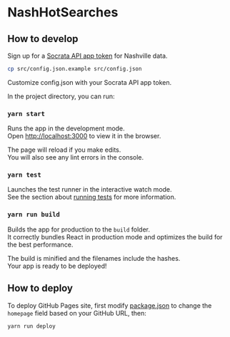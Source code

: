 # NashHotSearches

## How to develop

Sign up for a [Socrata API app token](https://data.nashville.gov/profile/app_tokens) for Nashville data.

```bash
cp src/config.json.example src/config.json
```

Customize config.json with your Socrata API app token.

In the project directory, you can run:

### `yarn start`

Runs the app in the development mode.<br>
Open [http://localhost:3000](http://localhost:3000) to view it in the browser.

The page will reload if you make edits.<br>
You will also see any lint errors in the console.

### `yarn test`

Launches the test runner in the interactive watch mode.<br>
See the section about [running tests](https://facebook.github.io/create-react-app/docs/running-tests) for more information.

### `yarn run build`

Builds the app for production to the `build` folder.<br>
It correctly bundles React in production mode and optimizes the build for the best performance.

The build is minified and the filenames include the hashes.<br>
Your app is ready to be deployed!

## How to deploy

To deploy GitHub Pages site, first modify [package.json](./package.json) to
change the `homepage` field based on your GitHub URL, then:

```bash
yarn run deploy
```
